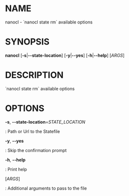 # NAME

nanocl - \`nanocl state rm\` available options

# SYNOPSIS

**nanocl** \[**-s**\|**\--state-location**\] \[**-y**\|**\--yes**\]
\[**-h**\|**\--help**\] \[*ARGS*\]

# DESCRIPTION

\`nanocl state rm\` available options

# OPTIONS

**-s**, **\--state-location**=*STATE_LOCATION*

:   Path or Url to the Statefile

**-y**, **\--yes**

:   Skip the confirmation prompt

**-h**, **\--help**

:   Print help

\[*ARGS*\]

:   Additional arguments to pass to the file

